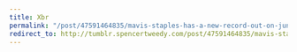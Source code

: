 ```yaml
---
title: Xbr
permalink: "/post/47591464835/mavis-staples-has-a-new-record-out-on-june-25-my"
redirect_to: http://tumblr.spencertweedy.com/post/47591464835/mavis-staples-has-a-new-record-out-on-june-25-my
---
```


